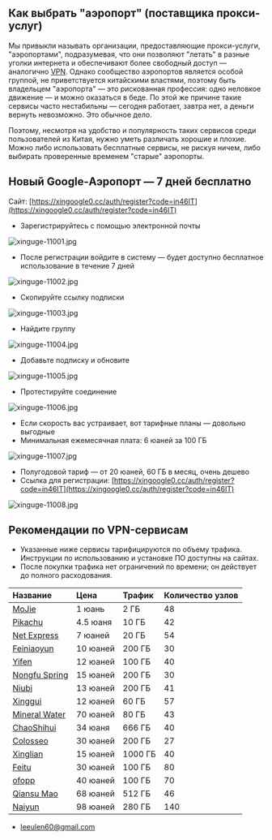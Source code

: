 ## Как выбрать "аэропорт" (поставщика прокси-услуг)

Мы привыкли называть организации, предоставляющие прокси-услуги, "аэропортами", подразумевая, что они позволяют "летать" в разные уголки интернета и обеспечивают более свободный доступ — аналогично [VPN](https://getfreevpn.info/zh). Однако сообщество аэропортов является особой группой, не приветствуется китайскими властями, поэтому быть владельцем "аэропорта" — это рискованная профессия: одно неловкое движение — и можно оказаться в беде. По этой же причине такие сервисы часто нестабильны — сегодня работает, завтра нет, а деньги вернуть невозможно. Это обычное дело.

Поэтому, несмотря на удобство и популярность таких сервисов среди пользователей из Китая, нужно уметь различать хорошие и плохие. Можно либо использовать бесплатные сервисы, не рискуя ничем, либо выбирать проверенные временем "старые" аэропорты.

## Новый Google-Аэропорт — 7 дней бесплатно

Сайт: [https://xingoogle0.cc/auth/register?code=in46IT](https://xingoogle0.cc/auth/register?code=in46IT)

* Зарегистрируйтесь с помощью электронной почты

![xinguge-11001.jpg](https://nekobox.info/img/xinguge-11001.jpg)

* После регистрации войдите в систему — будет доступно бесплатное использование в течение 7 дней

![xinguge-11002.jpg](https://nekobox.info/img/xinguge-11002.jpg)

* Скопируйте ссылку подписки

![xinguge-11003.jpg](https://nekobox.info/img/xinguge-11003.jpg)

* Найдите группу

![xinguge-11004.jpg](https://nekobox.info/img/xinguge-11004.jpg)

* Добавьте подписку и обновите

![xinguge-11005.jpg](https://nekobox.info/img/xinguge-11005.jpg)

* Протестируйте соединение

![xinguge-11006.jpg](https://nekobox.info/img/xinguge-11006.jpg)

* Если скорость вас устраивает, вот тарифные планы — довольно выгодные
* Минимальная ежемесячная плата: 6 юаней за 100 ГБ

![xinguge-11007.jpg](https://nekobox.info/img/xinguge-11007.jpg)

* Полугодовой тариф — от 20 юаней, 60 ГБ в месяц, очень дешево
* Ссылка для регистрации: [https://xingoogle0.cc/auth/register?code=in46IT](https://xingoogle0.cc/auth/register?code=in46IT)

![xinguge-11008.jpg](https://nekobox.info/img/xinguge-11008.jpg)

## Рекомендации по VPN-сервисам

* Указанные ниже сервисы тарифицируются по объему трафика. Инструкции по использованию и установке ПО доступны на сайтах.
* После покупки трафика нет ограничений по времени; он действует до полного расходования.

| Название | Цена | Трафик | Количество узлов |
| :--- | :--- | :--- | :--- |
| [MoJie](https://mojie.ws/#/register?code=BpCuERz0) | 1 юань | 2 ГБ | 48 |
| [Pikachu](https://pkhub.net/#/register?code=A6O9EIj0) | 4.5 юаня | 10 ГБ | 42 |
| [Net Express](https://wjkc66.vip?c=REZUOC) | 7 юаней | 20 ГБ | 54 |
| [Feiniaoyun](https://feiniaoyun.xyz/#/register?code=GpIqYOb5) | 10 юаней | 200 ГБ | 30 |
| [Yifen](https://xn--4gqx1hgtfdmt.com/#/register?code=Aqr3awfK) | 12 юаней | 100 ГБ | 40 |
| [Nongfu Spring](https://www.nfsq.us/#/register?code=i1fXTMYk) | 15 юаней | 200 ГБ | 30 |
| [Niubi](https://6666b.idsduf.com/#/login?code=sT9kLfc6) | 13 юаней | 200 ГБ | 41 |
| [Xinggui](https://bd.srcloud.art/#/register?code=fvyGkr5j) | 12 юаней | 60 ГБ | 57 |
| [Mineral Water](https://5ldpe1hbmgj4ryv9.600mlt.cc/register?code=noYz548c) | 70 юаней | 80 ГБ | 43 |
| [ChaoShihui](https://cshjc.shop/register?code=GadIbTHc) | 34 юаня | 666 ГБ | 40 |
| [Colosseo](https://www.crosswall.org/#/register?code=3imspEVi) | 30 юаней | 200 ГБ | 27 |
| [Xinglian](https://xn--mes995ajya725k.xyz/#/register?code=xFHkxqZv) | 15 юаней | 1000 ГБ | 40 |
| [Feitu](https://www.xn--9kq10e0y7h.site/index.html?register=TtwX5VXt) | 30 юаней | 100 ГБ | 80 |
| [ofopp](https://kk.ofopp.net/#/register?code=A2UmuXR8) | 40 юаней | 100 ГБ | 70 |
| [Qiansu Mao](https://tmsreta.top/#/register?code=mmgD0jY7) | 68 юаней | 512 ГБ | 46 |
| [Naiyun](https://www.v2ny.me?path=register&code=05XjPGu5) | 98 юаней | 280 ГБ | 140 |

* [leeulen60@gmail.com](mailto:leeulen60@gmail.com)


